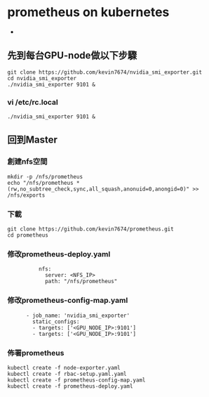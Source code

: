 # prometheus on kubernetes
-
## 先到每台GPU-node做以下步驟

```
git clone https://github.com/kevin7674/nvidia_smi_exporter.git
cd nvidia_smi_exporter
./nvidia_smi_exporter 9101 &
```

### vi /etc/rc.local
```
./nvidia_smi_exporter 9101 &
```


## 回到Master

### 創建nfs空間
```
mkdir -p /nfs/prometheus
echo "/nfs/prometheus *(rw,no_subtree_check,sync,all_squash,anonuid=0,anongid=0)" >> /nfs/exports
```

### 下載
```
git clone https://github.com/kevin7674/prometheus.git
cd prometheus
```

### 修改prometheus-deploy.yaml
```
          nfs:
            server: <NFS_IP>
            path: "/nfs/prometheus"
```

### 修改prometheus-config-map.yaml
```
      - job_name: 'nvidia_smi_exporter'
        static_configs:
        - targets: ['<GPU_NODE_IP>:9101']
        - targets: ['<GPU_NODE_IP>:9101']
```

### 佈署prometheus
```
kubectl create -f node-exporter.yaml
kubectl create -f rbac-setup.yaml.yaml
kubectl create -f prometheus-config-map.yaml
kubectl create -f prometheus-deploy.yaml
```




